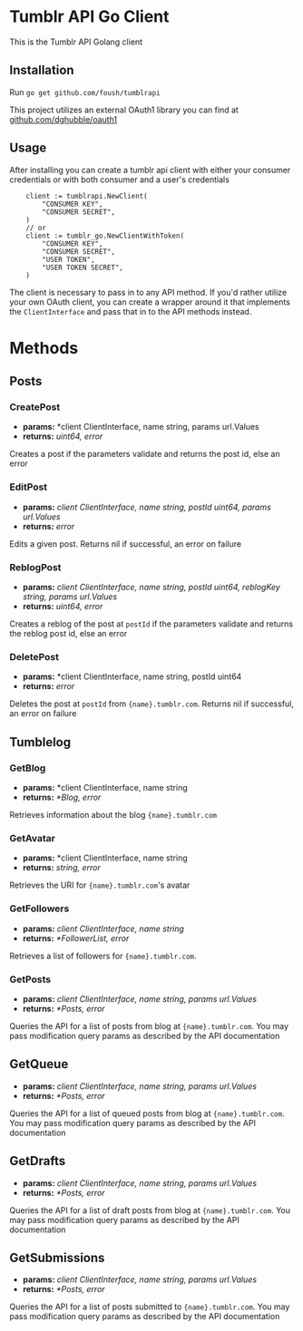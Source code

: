 # Tumblr API Go Client

This is the Tumblr API Golang client

## Installation

Run `go get github.com/foush/tumblrapi`

This project utilizes an external OAuth1 library you can find at [github.com/dghubble/oauth1](github.com/dghubble/oauth1) 

## Usage

After installing you can create a tumblr api client with either your consumer credentials or with both consumer and a user's credentials

```
	client := tumblrapi.NewClient(
		"CONSUMER KEY",
		"CONSUMER SECRET",
	)
	// or
    client := tumblr_go.NewClientWithToken(
		"CONSUMER KEY",
		"CONSUMER SECRET",
		"USER TOKEN",
		"USER TOKEN SECRET",
    )
```

The client is necessary to pass in to any API method. If you'd rather utilize your own OAuth client, you can create a wrapper around it that implements the `ClientInterface` and pass that in to the API methods instead.

# Methods

## Posts

### CreatePost
* **params:** *client ClientInterface, name string, params url.Values
* **returns:** *uint64, error*

Creates a post if the parameters validate and returns the post id, else an error

### EditPost
* **params:** *client ClientInterface, name string, postId uint64, params url.Values*
* **returns:** *error*

Edits a given post. Returns nil if successful, an error on failure

### ReblogPost
* **params:** *client ClientInterface, name string, postId uint64, reblogKey string, params url.Values*
* **returns:** *uint64, error*

Creates a reblog of the post at `postId` if the parameters validate and returns the reblog post id, else an error

### DeletePost
* **params:** *client ClientInterface, name string, postId uint64
* **returns:** *error*

Deletes the post at `postId` from `{name}.tumblr.com`. Returns nil if successful, an error on failure

## Tumblelog

### GetBlog
* **params:** *client ClientInterface, name string
* **returns:** *\*Blog, error*

Retrieves information about the blog `{name}.tumblr.com` 

### GetAvatar
* **params:** *client ClientInterface, name string
* **returns:** *string, error*

Retrieves the URI for `{name}.tumblr.com`'s avatar

### GetFollowers
* **params:** *client ClientInterface, name string*
* **returns:** *\*FollowerList, error*

Retrieves a list of followers for `{name}.tumblr.com`.

### GetPosts
* **params:** *client ClientInterface, name string, params url.Values*
* **returns:** *\*Posts, error*

Queries the API for a list of posts from blog at `{name}.tumblr.com`. You may pass modification query params as described by the API documentation

## GetQueue
* **params:** *client ClientInterface, name string, params url.Values*
* **returns:** *\*Posts, error*

Queries the API for a list of queued posts from blog at `{name}.tumblr.com`. You may pass modification query params as described by the API documentation

## GetDrafts
* **params:** *client ClientInterface, name string, params url.Values*
* **returns:** *\*Posts, error*

Queries the API for a list of draft posts from blog at `{name}.tumblr.com`. You may pass modification query params as described by the API documentation

## GetSubmissions
* **params:** *client ClientInterface, name string, params url.Values*
* **returns:** *\*Posts, error*

Queries the API for a list of posts submitted to `{name}.tumblr.com`. You may pass modification query params as described by the API documentation

